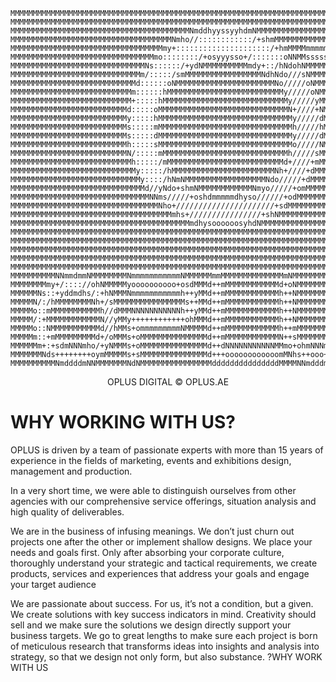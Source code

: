 ```
MMMMMMMMMMMMMMMMMMMMMMMMMMMMMMMMMMMMMMMMMMMMMMMMMMMMMMMMMMMMMMMMMMMMMMMMMNNMMMMMMMMMMMMMMMMMMMMMMMMM
MMMMMMMMMMMMMMMMMMMMMMMMMMMMMMMMMMMMMMMMMMMMMMMMMMMMMMMMMMMMMMMMMMMMMMMMm+sMMMMMMMMMMMMMMMMMMMMMMMMM
MMMMMMMMMMMMMMMMMMMMMMMMMMMMMMMMMMMMMMMMNmddhyyssyyhdmNMMMMMMMMMMMMMMMMMm/oMMMMMMMMMMMMMMMMMMMMMMMMM
MMMMMMMMMMMMMMMMMMMMMMMMMMMMMMMMMMMMNmho//::::::::::::/+shmMMMMMMMMMMMMMm/oMMMMMMMMMMMMMMMMMMMMMMMMM
MMMMMMMMMMMMMMMMMMMMMMMMMMMMMMMMMMmy+:::::::::::::::::::::/+hmMMMMmmmmmmh/odmmmmmNMMMMMMMMMMMMMMMMMM
MMMMMMMMMMMMMMMMMMMMMMMMMMMMMMMMmo::::::::/+osyyysso+/:::::::oNNMMsssssss/+sssssshMMMMMMMMMMMMMMMMMM
MMMMMMMMMMMMMMMMMMMMMMMMMMMMMMNs::::::/+ydNMMMMMMMMMMmdy+::/hNdohNMMMMMMm/oMMMMMMMMMMMMMMMMMMMMMMMMM
MMMMMMMMMMMMMMMMMMMMMMMMMMMMMm/:::::/smMMMMMMMMMMMMMMMMMNdhNdo///sNMMMMMm/oMMMMMMMMMMMMMMMMMMMMMMMMM
MMMMMMMMMMMMMMMMMMMMMMMMMMMMd::::::oNMMMMMMMMMMMMMMMMMMMMMMNo/////oNMMMMm/oMMMMMMMMMMMMMMMMMMMMMMMMM
MMMMMMMMMMMMMMMMMMMMMMMMMMMm::::::hMMMMMMMMMMMMMMMMMMMMMMMMMMy/////oNMMMNhdMMMMMMMMMMMMMMMMMMMMMMMMM
MMMMMMMMMMMMMMMMMMMMMMMMMMM+:::::hMMMMMMMMMMMMMMMMMMMMMMMMMMMMy/////yMMMMMMMMMMMMMMMMMMMMMMMMMMMMMMM
MMMMMMMMMMMMMMMMMMMMMMMMMMd:::::oMMMMMMMMMMMMMMMMMMMMMMMMMMMMMN+////+NMMMMMMMMMMMMMMMMMMMMMMMMMMMMMM
MMMMMMMMMMMMMMMMMMMMMMMMMMy:::::hMMMMMMMMMMMMMMMMMMMMMMMMMMMMMMy/////dMMMMMMMMMMMMMMMMMMMMMMMMMMMMMM
MMMMMMMMMMMMMMMMMMMMMMMMMMs:::::mMMMMMMMMMMMMMMMMMMMMMMMMMMMMMMh/////hMMMMMMMMMMMMMMMMMMMMMMMMMMMMMM
MMMMMMMMMMMMMMMMMMMMMMMMMMs:::::dMMMMMMMMMMMMMMMMMMMMMMMMMMMMMMy/////dMMMMMMMMMMMMMMMMMMMMMMMMMMMMMM
MMMMMMMMMMMMMMMMMMMMMMMMMMh:::::sMMMMMMMMMMMMMMMMMMMMMMMMMMMMMMo/////NMMMMMMMMMMMMMMMMMMMMMMMMMMMMMM
MMMMMMMMMMMMMMMMMMMMMMMMMMN/:::::mMMMMMMMMMMMMMMMMMMMMMMMMMMMMh/////sMMMMMMMMMMMMMMMMMMMMMMMMMMMMMMM
MMMMMMMMMMMMMMMMMMMMMMMMMMMh:::::/mMMMMMMMMMMMMMMMMMMMMMMMMMMd+////+mMMMMMMMMMMMMMMMMMMMMMMMMMMMMMMM
MMMMMMMMMMMMMMMMMMMMMMMMMMMMy:::::/hMMMMMMMMMMMMMMMMMMMMMMMNh+////+dMMMMMMMMMMMMMMMMMMMMMMMMMMMMMMMM
MMMMMMMMMMMMMMMMMMMMMMMMMMMMMy::::/hNmNMMMMMMMMMMMMMMMMMMNdo/////+dMMMMMMMMMMMMMMMMMMMMMMMMMMMMMMMMM
MMMMMMMMMMMMMMMMMMMMMMMMMMMMMMd//yNdo+shmNMMMMMMMMMMMMNmyo/////+omMMMMMMMMMMMMMMMMMMMMMMMMMMMMMMMMMM
MMMMMMMMMMMMMMMMMMMMMMMMMMMMMMMNNms/////+oshdmmmmmdhyso//////+odMMMMMMMMMMMMMMMMMMMMMMMMMMMMMMMMMMMM
MMMMMMMMMMMMMMMMMMMMMMMMMMMMMMMMMNho+//////////////////////+sdMMMMMMMMMMMMMMMMMMMMMMMMMMMMMMMMMMMMMM
MMMMMMMMMMMMMMMMMMMMMMMMMMMMMMMMMMMMmhs+////////////////+shNMMMMMMMMMMMMMMMMMMMMMMMMMMMMMMMMMMMMMMMM
MMMMMMMMMMMMMMMMMMMMMMMMMMMMMMMMMMMMMMMMmdhysoooooosyhdNMMMMMMMMMMMMMMMMMMMMMMMMMMMMMMMMMMMMMMMMMMMM
MMMMMMMMMMMMMMMMMMMMMMMMMMMMMMMMMMMMMMMMMMMMMMMMMMMMMMMMMMMMMMMMMMMMMMMMMMMMMMMMMMMMMMMMMMMMMMMMMMMM
MMMMMMMMMMMMMMMMMMMMMMMMMMMMMMMMMMMMMMMMMMMMMMMMMMMMMMMMMMMMMMMMMMMMMMMMMMMMMMMMMMMMMMMMMMMMMMMMMMMM
MMMMMMMMMMMMMMMMMMMMMMMMMMMMMMMMMMMMMMMMMMMMMMMMMMMMMMMMMMMMMMMMMMMMMMMMMMMMMMMMMMMMMMMMMMMMMMMMMMMM
MMMMMMMMMMMMMMMMMMMMMMMMMMMMMMMMMMMMMMMMMMMMMMMMMMMMMMMMMMMMMMMMMMMMMMMMMMMMMMMMMMMMMMMMMMMMMMMMMMMM
MMMMMMMMMMMMMMMMMMMMMMMMMMMMMMMMMMMMMMMMMMMMMMMMMMMMMMMMMMMMMMMMMMMMMMMMMMMMMMMMMMMMMMMMMMMMMMMMMMMM
MMMMMMMMMMNNmmdmmNMMMMMMMMNmmmmmmmmmmmNMMMMMMmmMMMMMMMMMMMMMMmNMMMMMMMMMMMmmMMMMMMNmmmmmmmmmmmNMMMMM
MMMMMMMMmy+/:::://ohNMMMMMyoooooooooo+osdMMMd++mMMMMMMMMMMMMd+oNMMMMMMMMMm++mMMMdsoooooooooooohMMMMM
MMMMMMNs::+yddmdhs/:+hNMMMNmmmmmmmmmmmh++yMMd++mMMMMMMMMMMMMh++NMMMMMMMMMd++dMMy++hmmmmmmmmmmmNMMMMM
MMMMMN/:/hMMMMMMMMNh+/sMMMMMMMMMMMMMMMMs++MMd++mMMMMMMMMMMMMh++NMMMMMMMMMd++dMM++yMMMMMMMMMMMMMMMMMM
MMMMMo::mMMMMMMMMMMMh//dMMMNNNNNNNNNNNh++yMMd++mMMMMMMMMMMMMh++NMMMMMMMMMd++dMMy++hNNNNNNNNMMMMMMMMM
MMMMM/:+MMMMMMMMMMMMN//yMMy++++++++++++ohMMMd++mMMMMMMMMMMMMh++NMMMMMMMMMd++dMMMho+++++++++oyNMMMMMM
MMMMMo::NMMMMMMMMMMMd//hMMs+ommmmmmmmmNMMMMMd++mMMMMMMMMMMMMh++mMMMMMMMMMd++mMMMMMNmmmmmmmds++mMMMMM
MMMMMm::+mMMMMMMMMMd+/oMMMs+oMMMMMMMMMMMMMMMd++mMMMMMMMMMMMMN++sMMMMMMMMNo+oMMMMMMMMMMMMMMMMo+sMMMMM
MMMMMMm+:+sdmNNNmho/+yNMMMs+oMMMMMMMMMMMMMMMd++dNNNNNNNNNNNMMmo+ohmNNNmho+omMMMMNNNNNNNNNNNh++hMMMMM
MMMMMMMNds++++++++oymMMMMMs+sMMMMMMMMMMMMMMMd+++oooooooooooomMNhs++ooo++sdNMMMMsooooooooo+++sdMMMMMM
MMMMMMMMMMNmddddmNNMMMMMMMNdNMMMMMMMMMMMMMMMMdddddddddddddddMMMMNNmdddmNMMMMMMMmdddddddddddNNMMMMMMM              
```

<p align='center'>
OPLUS DIGITAL © OPLUS.AE
</p>
<h1>WHY WORKING WITH US?</h1>
<p>
OPLUS is driven by a team of passionate experts with more than 15 years of experience in the fields of marketing, events and exhibitions design, management and production.

In a very short time, we were able to distinguish ourselves from other agencies with our comprehensive service offerings, situation analysis and high quality of deliverables.

​We are in the business of infusing meanings. We don’t just churn out projects one after the other or implement shallow designs. We place your needs and goals first. Only after absorbing your corporate culture, thoroughly understand your strategic and tactical requirements, we create products, services and experiences that address your goals and engage your target audience

​We are passionate about success. For us, it’s not a condition, but a given. We create solutions with key success indicators in mind. Creativity should sell and we make sure the solutions we design directly support your business targets. We go to great lengths to make sure each project is born of meticulous research that transforms ideas into insights and analysis into strategy, so that we design not only form, but also substance.
?WHY WORK WITH US
</p>
          

